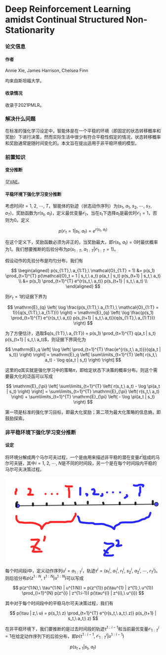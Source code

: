 # Deep Reinforcement Learning amidst Continual Structured Non-Stationarity

### 论文信息

#### 作者

Annie Xie, James Harrison, Chelsea Finn

均来自斯坦福大学。

#### 收录情况

收录于2021PMLR。

### 解决什么问题

在标准的强化学习设定中，智能体是在一个平稳的环境（即固定的状态转移概率和奖励）下进行决策，然而实际生活中很少有符合平稳性假定的情况，状态转移概率和奖励通常是随时间变化的。本文旨在提出适用于非平稳环境的模型。

### 前置知识

#### 变分推断

见[VAE](papers/auto_encoding_variational_bayes.md#变分贝叶斯（variational-bayes）)。

#### 平稳环境下强化学习变分推断

考虑时间$t = 1,\ 2,\ \cdots,\ T$，智能体的轨迹（状态动作序列）为$(s_1,\ a_1,\ s_2,\ \cdots,\ s_{T}, a_{T})$，奖励函数为$r(s_t,\ a_t)$，定义最优变量$\mathcal{O}_t$，当在$s_t$下选择$a_t$是最优时$\mathcal{O}_t = 1$，否则为$0$。定义

$$
p(\mathcal{O}_t = 1 | s_t,\ a_t) = e^{r(s_t,\ a_t)}
$$

在这个定义下，奖励函数必须为非正的，当奖励最大，即$r(s_t,\ a_t) = 0$时最优概率为$1$。我们想要推断的后验分布为$p(s_{1:T},\ a_{1:T} | \mathcal{O}_{1:T} = 1)$。

假设动作的先验分布是均匀分布，我们有

$$
\begin{aligned}
 p(s_{1:T},\ a_{1:T},\ \mathcal{O}_{1:T} = 1) &= p(s_1) \prod_{t=1}^{T} p(\mathcal{O}_t = 1 | s_t,\ a_t) p(a_t | s_t) p(s_{t+1} | s_t,\ a_t) \\
 &= p(s_1) \prod_{t=1}^{T} e^{r(s_t,\ a_t)} p(s_{t+1} | s_t,\ a_t) \\
\end{aligned}
$$

则$\mathcal{O}_t = 1$的证据下界为

$$
\mathrm{E}_{q} \left( \log \frac{p(s_{1:T},\ a_{1:T},\ \mathcal{O}_{1:T} = 1)}{q(s_{1:T},\ a_{1:T})} \right) = \mathrm{E}_{q} \left( \log \frac{p(s_1) \prod_{t=1}^{T} e^{r(s_t,\ a_t)} p(s_{t+1} | s_t,\ a_t)}{q(s_{1:T},\ a_{1:T})} \right)
$$

为了方便估计，选取$q(s_{1:T},\ a_{1:T}) = p(s_1) \prod_{t=1}^{T} q(a_t | s_t) p(s_{t+1} | s_t,\ a_t)$，则证据下界简化为

$$
\mathrm{E}_q \left[ \log \left( \prod_{t=1}^{T} \frac{e^{r(s_t,\ a_t)}}{q(a_t | s_t)} \right) \right] = \mathrm{E}_q \left[ \sum\limits_{t=1}^{T} \left( r(s_t,\ a_t) - \log q(a_t | s_t) \right) \right] 
$$

这里的$q$其实就是强化学习中的策略$\pi$，即给定状态下决策的概率分布。则这个需要最大化的泛函可以写成

$$
\mathrm{E}_{\pi} \left[ \sum\limits_{t=1}^{T} \left( r(s_t,\ a_t) - \log \pi(a_t | s_t) \right) \right] = \sum\limits_{t=1}^{T} \mathrm{E}_{\pi} \left( r(s_t,\ a_t) \right) + \sum\limits_{t=1}^{T} \mathrm{E}_{\pi} \left( - \log \pi(a_t | s_t) \right) 
$$

第一项是标准的强化学习目标，即最大化奖励；第二项为最大化策略的信息熵，即鼓励探索。

### 非平稳环境下强化学习变分推断

#### 设定

将环境分解成两个马尔可夫过程，一个是由用来描述非平稳的潜在变量$z^{i}$组成的马尔可夫链，其中$i = 1,\ 2,\ \cdots,\ N$是不同的时间段，另一个是在每个时间段内平稳的马尔可夫决策过程。

<div align='center'>

![](image/2022-10-06-12-51-54.png)
</div align='center'>

每个时间段$i$中，定义动作序列$u^{i} = a_{1:T}^{i}$，轨迹$\tau^{i} = (s_1^{i},\ a_1^{i},\ r_1^{i},\ s_2^{i},\ a_2^{i},\ \cdots,\ r_{T}^{i})$。则后验分布$p(z^{1:N},\ \tau^{1:N} | u^{1:N})$可以写成

$$
p(z^{1:N},\ \tau^{1:N} | u^{1:N}) = p(z^{1}) p(\tau^{1} | z^{1},\ u^{1}) \prod_{i=1}^{N} p(z^{i} | z^{1:i-1}) p(\tau^{i} | z^{i},\ u^{i})
$$

其中对于每个时间段中的平稳马尔可夫决策过程，我们有

$$
p(\tau | z,\ u) = p(s_1;\ z) \prod_{t=1}^{T} e^{r(s_t,\ a_t;\ z)} p(s_{t+1} | s_t,\ a_t;\ z)
$$

在非平稳环境下，我们要推断的是过去时间段的轨迹$\tau^{1:i-1}$和当前最优变量$\mathcal{O}_{1:T}^{i} = 1$在给定动作序列下的后验分布，即$p(\tau^{1:i-1},\ \mathcal{O}_{1:T}^{i} | u^{1:i-1})$

$$
p(s_{t+1} | s_t,\ a_t)
$$